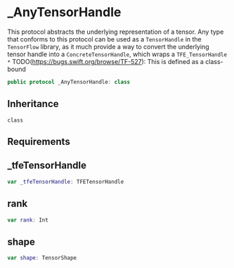 # \_AnyTensorHandle

This protocol abstracts the underlying representation of a tensor. Any type
that conforms to this protocol can be used as a `TensorHandle` in the
`TensorFlow` library, as it much provide a way to convert the underlying tensor
handle into a `ConcreteTensorHandle`, which wraps a `TFE_TensorHandle *`
TODO(https://bugs.swift.org/browse/TF-527): This is defined as a class-bound

``` swift
public protocol _AnyTensorHandle: class
```

## Inheritance

`class`

## Requirements

## \_tfeTensorHandle

``` swift
var _tfeTensorHandle: TFETensorHandle
```

## rank

``` swift
var rank: Int
```

## shape

``` swift
var shape: TensorShape
```
